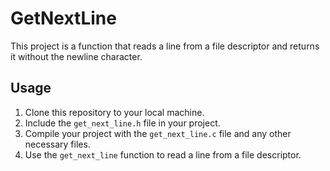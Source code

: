 # GetNextLine

This project is a function that reads a line from a file descriptor and returns it without the newline character.

## Usage
1. Clone this repository to your local machine.
2. Include the `get_next_line.h` file in your project.
3. Compile your project with the `get_next_line.c` file and any other necessary files.
4. Use the `get_next_line` function to read a line from a file descriptor.
